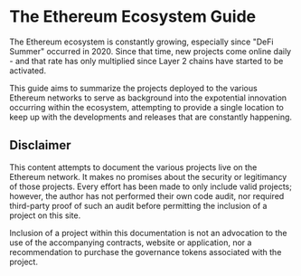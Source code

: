 # The Ethereum Ecosystem Guide

The Ethereum ecosystem is constantly growing, especially since "DeFi Summer" occurred in 2020. Since that time, new projects come online daily - and that rate has only multiplied since Layer 2 chains have started to be activated.

This guide aims to summarize the projects deployed to the various Ethereum networks to serve as background into the expotential innovation occurring within the ecosystem, attempting to provide a single location to keep up with the developments and releases that are constantly happening.

## Disclaimer

This content attempts to document the various projects live on the Ethereum network. It makes no promises about the security or legitimancy of those projects. Every effort has been made to only include valid projects; however, the author has not performed their own code audit, nor required third-party proof of such an audit before permitting the inclusion of a project on this site.

Inclusion of a project within this documentation is not an advocation to the use of the accompanying contracts, website or application, nor a recommendation to purchase the governance tokens associated with the project.
